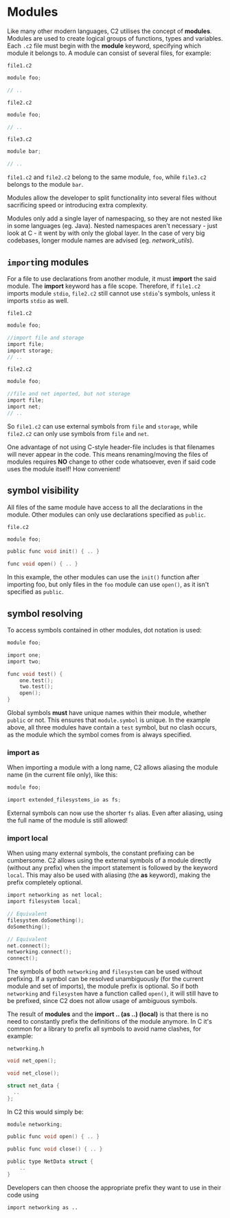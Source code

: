 # Modules

Like many other modern languages, C2 utilises the concept of __modules__. Modules are
used to create logical groups of functions, types and variables. Each `.c2` file must
begin with the __module__ keyword, specifying which module it belongs to. A module can
consist of several files, for example:

`file1.c2`
```c
module foo;

// ..
```

`file2.c2`
```c
module foo;

// ..
```

`file3.c2`
```c
module bar;

// ..
```

`file1.c2` and `file2.c2` belong to the same module, `foo`, while `file3.c2` belongs to
the module `bar`.

Modules allow the developer to split functionality into several files without
sacrificing speed or introducing extra complexity.

Modules only add a single layer of namespacing, so they are not nested like in some
languages (eg. Java). Nested namespaces aren't necessary - just look at C - it went by
with only the global layer. In the case of very big codebases, longer module names are
advised (eg. *network\_utils*).

## `import`ing modules
For a file to use declarations from another module, it must __import__ the said module.
The __import__ keyword has a file scope. Therefore, if `file1.c2` imports module `stdio`,
`file2.c2` still cannot use `stdio`'s symbols, unless it imports `stdio` as well.

`file1.c2`
```c
module foo;

//import file and storage
import file;
import storage;
// ..
```

`file2.c2`
```c
module foo;

//file and net imported, but not storage
import file;
import net;
// ..
```

So `file1.c2` can use external symbols from `file` and `storage`, while `file2.c2`
can only use symbols from `file` and `net`.

One advantage of not using C-style header-file includes is that filenames will never
appear in the code. This means renaming/moving the files of modules requires
**NO** change to other code whatsoever, even if said code uses the module itself! How convenient!

## symbol visibility

All files of the same module have access to all the declarations in the module. Other
modules can only use declarations specified as `public`.

`file.c2`
```c
module foo;

public func void init() { .. }

func void open() { .. }
```

In this example, the other modules can use the `init()` function after importing foo, but
only files in the `foo` module can use `open()`, as it isn't specified as `public`.

## symbol resolving
To access symbols contained in other modules, dot notation is used:

```c
module foo;

import one;
import two;

func void test() {
    one.test();
    two.test();
    open();
}
```
Global symbols __must__ have unique names within their module, whether `public` or not. This ensures that
`module.symbol` is unique. In the example above, all three modules have contain a `test` symbol, but no clash
occurs, as the module which the symbol comes from is always specified.

### import as
When importing a module with a long name, C2 allows aliasing the module name (in the
current file only), like this:

```c
module foo;

import extended_filesystems_io as fs;
```
External symbols can now use the shorter `fs` alias. Even after aliasing, using the full name of the module is still allowed!

### import local
When using many external symbols, the constant prefixing can be cumbersome. C2
allows using the external symbols of a module directly (without any prefix) when the
import statement is followed by the keyword `local`. This may also be used with
aliasing (the __as__ keyword), making the prefix completely optional.
```c
import networking as net local;
import filesystem local;

// Equivalent
filesystem.doSomething();
doSomething();

// Equivalent
net.connect();
networking.connect();
connect();
```
The symbols of both `networking` and `filesystem` can be used without prefixing. If a symbol
can be resolved unambiguously (for the current module and set of imports), the module
prefix is optional. So if both `networking` and `filesystem` have a function called `open()`,
it will still have to be prefixed, since C2 does not allow usage of ambiguous symbols.

The result of __modules__ and the __import .. (as ..) (local)__ is that there is no
need to constantly prefix the definitions of the module anymore. In C it's common
for a library to prefix all symbols to avoid name clashes, for example:

`networking.h`
```c
void net_open();

void net_close();

struct net_data {
  ..
};
```

In C2 this would simply be:
```c
module networking;

public func void open() { .. }

public func void close() { .. }

public type NetData struct {
    ..
}

```
Developers can then choose the appropriate prefix they want to use in their code using

`import networking as ..`

